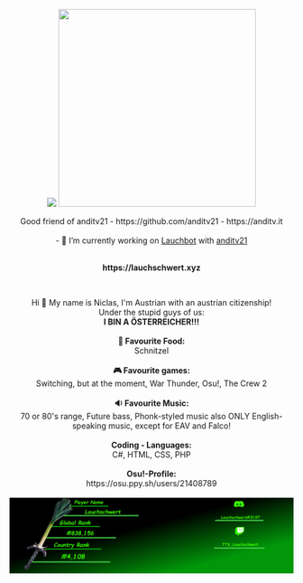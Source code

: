 <center>
   <p align="center">
      <img src=https://activity-graph.herokuapp.com/graph?username=Lauchschwert&bg_color=0D1117&color=5BCDEC&line=5BCDEC&point=FFFFFF&hide_border=true/
      <br>
      <img src=https://github-readme-stats.vercel.app/api/top-langs/?username=Lauchschwert&langs_count=8&layout=compact&text_color=daf7dc&bg_color=151515&var=/ width="350" height="350"/> 
   </p>
   <p align="center">Good friend of anditv21 - https://github.com/anditv21 - https://anditv.it
      <br>
      <br>
      - 🔭 I’m currently working on <a href="https://github.com/Lauchschwert/Lauchbot">Lauchbot</a> with <a href="https://github.com/anditv21">anditv21</a>
</center>
<p align="center"><br><b>https://lauchschwert.xyz</B></p>
<br>
<p align="center">Hi 🖖 My name is Niclas, I'm Austrian with an austrian citizenship!<br> Under the stupid guys of us:<br> <B>I BIN A ÖSTERREICHER!!!</B>
   <br><br><B>🍕 Favourite Food:</B><br> Schnitzel<br><br><B>🎮 Favourite games:</B><br> Switching, but at the moment, War Thunder, Osu!, The Crew 2<br><br><b>🔉 Favourite Music:</b><br> 70 or 80's range, Future bass, Phonk-styled music also ONLY English-speaking music, except for EAV and Falco!<br><br><b>Coding - Languages:</B><br>C#, HTML, CSS, PHP<br><br><b>Osu!-Profile:</B><br>https://osu.ppy.sh/users/21408789<br><br><img src=Pictures/ApplicationFrameHost_3Y8fB3doMX.png>
</p>
